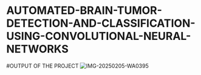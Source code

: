 # AUTOMATED-BRAIN-TUMOR-DETECTION-AND-CLASSIFICATION-USING-CONVOLUTIONAL-NEURAL-NETWORKS

#OUTPUT OF THE PROJECT
![IMG-20250205-WA0395](https://github.com/user-attachments/assets/33a43694-be0f-4464-b7af-671c34927080)
